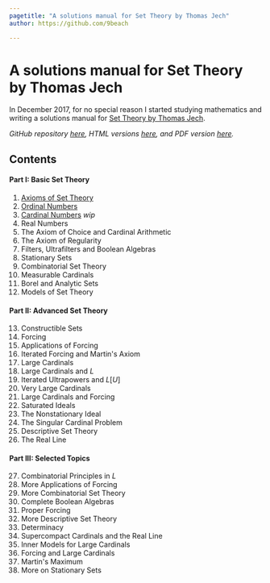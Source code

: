 ```yaml
---
pagetitle: "A solutions manual for Set Theory by Thomas Jech"
author: https://github.com/9beach

---
```

# A solutions manual for Set Theory by Thomas Jech

In December 2017, for no special reason I started studying mathematics and 
writing a solutions manual for [Set Theory by Thomas Jech](https://www.amazon.com/Set-Theory-Thomas-Jech/dp/3540440852).

_GitHub repository [here](https://github.com/9beach/jech-set-theory-solutions),
HTML versions [here](https://rawgit.com/9beach/jech-set-theory-solutions/master/README.html), and PDF version [here](https://github.com/9beach/jech-set-theory-solutions/releases)._

## Contents

#### Part I: Basic Set Theory
1. [Axioms of Set Theory](chap-01.md)
2. [Ordinal Numbers](chap-02.md)
3. [Cardinal Numbers](chap-03.md) _wip_
4. Real Numbers
5. The Axiom of Choice and Cardinal Arithmetic
6. The Axiom of Regularity
7. Filters, Ultrafilters and Boolean Algebras
8. Stationary Sets
9. Combinatorial Set Theory
10. Measurable Cardinals
11. Borel and Analytic Sets
12. Models of Set Theory

#### Part II: Advanced Set Theory
13. Constructible Sets
14. Forcing
15. Applications of Forcing
16. Iterated Forcing and Martin's Axiom
17. Large Cardinals
18. Large Cardinals and $L$
19. Iterated Ultrapowers and $L[U]$
20. Very Large Cardinals
21. Large Cardinals and Forcing
22. Saturated Ideals
23. The Nonstationary Ideal
24. The Singular Cardinal Problem
25. Descriptive Set Theory
26. The Real Line

#### Part III: Selected Topics
27. Combinatorial Principles in $L$
28. More Applications of Forcing
29. More Combinatorial Set Theory
30. Complete Boolean Algebras
31. Proper Forcing
32. More Descriptive Set Theory
33. Determinacy
34. Supercompact Cardinals and the Real Line
35. Inner Models for Large Cardinals
36. Forcing and Large Cardinals
37. Martin's Maximum
38. More on Stationary Sets
